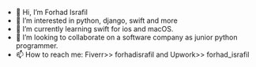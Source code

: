 - 👋 Hi, I’m Forhad Israfil
- 👀 I’m interested in python, django, swift and more
- 🌱 I’m currently learning swift for ios and macOS.
- 💞️ I’m looking to collaborate on a software company as junior python programmer.
- 📫 How to reach me: Fiverr>> forhadisrafil and Upwork>> forhad_israfil

<!---
ForhadIsrafil/ForhadIsrafil is a ✨ special ✨ repository because its `README.md` (this file) appears on your GitHub profile.
You can click the Preview link to take a look at your changes.
--->

